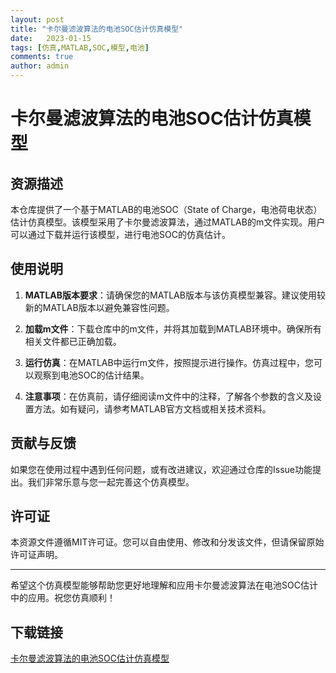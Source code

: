 ```yaml
---
layout: post
title: "卡尔曼滤波算法的电池SOC估计仿真模型"
date:   2023-01-15
tags: [仿真,MATLAB,SOC,模型,电池]
comments: true
author: admin
---
```

# 卡尔曼滤波算法的电池SOC估计仿真模型

## 资源描述

本仓库提供了一个基于MATLAB的电池SOC（State of Charge，电池荷电状态）估计仿真模型。该模型采用了卡尔曼滤波算法，通过MATLAB的m文件实现。用户可以通过下载并运行该模型，进行电池SOC的仿真估计。

## 使用说明

1. **MATLAB版本要求**：请确保您的MATLAB版本与该仿真模型兼容。建议使用较新的MATLAB版本以避免兼容性问题。

2. **加载m文件**：下载仓库中的m文件，并将其加载到MATLAB环境中。确保所有相关文件都已正确加载。

3. **运行仿真**：在MATLAB中运行m文件，按照提示进行操作。仿真过程中，您可以观察到电池SOC的估计结果。

4. **注意事项**：在仿真前，请仔细阅读m文件中的注释，了解各个参数的含义及设置方法。如有疑问，请参考MATLAB官方文档或相关技术资料。

## 贡献与反馈

如果您在使用过程中遇到任何问题，或有改进建议，欢迎通过仓库的Issue功能提出。我们非常乐意与您一起完善这个仿真模型。

## 许可证

本资源文件遵循MIT许可证。您可以自由使用、修改和分发该文件，但请保留原始许可证声明。

---

希望这个仿真模型能够帮助您更好地理解和应用卡尔曼滤波算法在电池SOC估计中的应用。祝您仿真顺利！

## 下载链接

[卡尔曼滤波算法的电池SOC估计仿真模型](https://pan.quark.cn/s/b75368598f69)